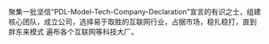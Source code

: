 聚集一批坚信“PDL-Model-Tech-Company-Declaration”宣言的有识之士，组建核心团队，成立公司，选择易于取胜的互联网行业，占据市场，稳扎稳打，直到 胖东来模式 遍布各个互联网等科技大厂。
